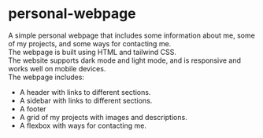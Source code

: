 # personal-webpage
A simple personal webpage that includes some information about me, some of my projects, and some ways for contacting me.  
The webpage is built using HTML and tailwind CSS.  
The website supports dark mode and light mode, and is responsive and works well on mobile devices.  
The webpage includes:
- A header with links to different sections.
- A sidebar with links to different sections.
- A footer
- A grid of my projects with images and descriptions.
- A flexbox with ways for contacting me.